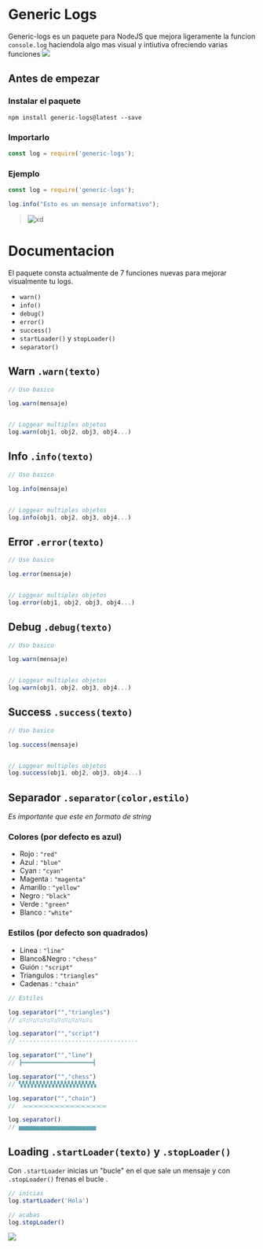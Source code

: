 # Generic Logs


Generic-logs es un paquete para NodeJS que mejora ligeramente la funcion `console.log` haciendola algo mas visual y intiutiva ofreciendo varias funciones 
![](https://i.imgur.com/skpqoRy.png)
## Antes de empezar
### **Instalar el paquete** 

```
npm install generic-logs@latest --save
```
### **Importarlo** 

```js
const log = require('generic-logs');
```
### **Ejemplo**
```js
const log = require('generic-logs');

log.info("Esto es un mensaje informativo");
```
>![xd](https://i.imgur.com/RGQyfeP.png)

# Documentacion
El paquete consta actualmente de 7 funciones nuevas para mejorar visualmente tu logs.
- `warn()`
- `info()`
- `debug()`
- `error()`
- `success()`
- `startLoader()` y `stopLoader()`
- `separator()`

## Warn `.warn(texto)`
```js
// Uso basico

log.warn(mensaje)


// Loggear multiples objetos
log.warn(obj1, obj2, obj3, obj4...)
```
## Info `.info(texto)`
```js
// Uso basico

log.info(mensaje)


// Loggear multiples objetos
log.info(obj1, obj2, obj3, obj4...)
```
## Error `.error(texto)`
```js
// Uso basico

log.error(mensaje)


// Loggear multiples objetos
log.error(obj1, obj2, obj3, obj4...)
```
## Debug `.debug(texto)`
```js
// Uso basico

log.warn(mensaje)


// Loggear multiples objetos
log.warn(obj1, obj2, obj3, obj4...)
```

## Success `.success(texto)`
```js
// Uso basico

log.success(mensaje)


// Loggear multiples objetos
log.success(obj1, obj2, obj3, obj4...)
```
## Separador `.separator(color,estilo)`
*Es importante que este en formato de string*
### Colores (por defecto es azul)
- Rojo : `"red"`
- Azul : `"blue"`
- Cyan : `"cyan"`
- Magenta : `"magenta"`
- Amarillo : `"yellow"`
- Negro : `"black"`
- Verde : `"green"`
- Blanco : `"white"`
### Estilos (por defecto son quadrados)
- Linea : `"line"`
- Blanco&Negro : `"chess"`
- Guión : `"script"`
- Triangulos : `"triangles"`
- Cadenas : `"chain"`


```js
// Estilos

log.separator("","triangles")
// △▽△▽△▽△▽△▽△▽△▽△▽△▽△▽△

log.separator("","script")
// ----------------------------------

log.separator("","line")
// ┣━━━━━━━━━━━━━━━━━━━━┫

log.separator("","chess")
// ▚▚▚▚▚▚▚▚▚▚▚▚▚▚▚▚▚▚▚▚▚▚

log.separator("","chain")
//  ⫘⫘⫘⫘⫘⫘⫘⫘⫘⫘⫘⫘⫘⫘⫘⫘ 

log.separator()
// ▅▅▅▅▅▅▅▅▅▅▅▅▅▅▅▅▅▅▅▅▅▅
```

## Loading `.startLoader(texto)` y `.stopLoader()`
Con `.startLoader` inicias un "bucle" en el que sale un mensaje y con `.stopLoader()` frenas el bucle . 
```js
// inicias
log.startLoader('Hola')

// acabas
log.stopLoader()
```
![](https://i.imgur.com/kcAjRzF.gif)

